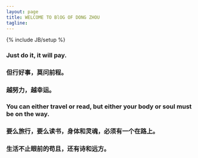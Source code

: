 ```yaml
---
layout: page
title: WELCOME TO BlOG OF DONG ZHOU
tagline: 
---
```

{% include JB/setup %}

### Just do it, it will pay.

### 但行好事，莫问前程。

### 越努力，越幸运。

### You can either travel or read, but either your body or soul must be on the way.

### 要么旅行，要么读书，身体和灵魂，必须有一个在路上。

### 生活不止眼前的苟且，还有诗和远方。

